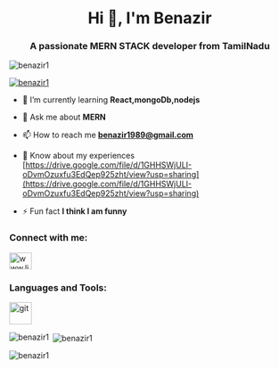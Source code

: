 <h1 align="center">Hi 👋, I'm Benazir</h1>
<h3 align="center">A passionate MERN STACK developer from TamilNadu</h3>

<p align="left"> <img src="https://komarev.com/ghpvc/?username=benazir1&label=Profile%20views&color=0e75b6&style=flat" alt="benazir1" /> </p>

<p align="left"> <a href="https://github.com/ryo-ma/github-profile-trophy"><img src="https://github-profile-trophy.vercel.app/?username=benazir1" alt="benazir1" /></a> </p>

- 🌱 I’m currently learning **React,mongoDb,nodejs**

- 💬 Ask me about **MERN**

- 📫 How to reach me **benazir1989@gmail.com**

- 📄 Know about my experiences [https://drive.google.com/file/d/1GHHSWjULI-oDvmOzuxfu3EdQep925zht/view?usp=sharing](https://drive.google.com/file/d/1GHHSWjULI-oDvmOzuxfu3EdQep925zht/view?usp=sharing)

- ⚡ Fun fact **I think I am funny**

<h3 align="left">Connect with me:</h3>
<p align="left">
<a href="https://linkedin.com/in/www.linkedin.com/in/benazir25" target="blank"><img align="center" src="https://raw.githubusercontent.com/rahuldkjain/github-profile-readme-generator/master/src/images/icons/Social/linked-in-alt.svg" alt="www.linkedin.com/in/benazir25" height="30" width="40" /></a>
</p>

<h3 align="left">Languages and Tools:</h3>
<p align="left"> <a href="https://git-scm.com/" target="_blank" rel="noreferrer"> <img src="https://www.vectorlogo.zone/logos/git-scm/git-scm-icon.svg" alt="git" width="40" height="40"/> </a> </p>

<p><img align="left" src="https://github-readme-stats.vercel.app/api/top-langs?username=benazir1&show_icons=true&locale=en&layout=compact" alt="benazir1" /></p>

<p>&nbsp;<img align="center" src="https://github-readme-stats.vercel.app/api?username=benazir1&show_icons=true&locale=en" alt="benazir1" /></p>

<p><img align="center" src="https://github-readme-streak-stats.herokuapp.com/?user=benazir1&" alt="benazir1" /></p>

